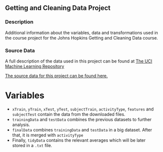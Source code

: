 ## Getting and Cleaning Data Project

### Description
Additional information about the variables, data and transformations used in the course project for the Johns Hopkins Getting and Cleaning Data course.

### Source Data
A full description of the data used in this project can be found at [The UCI Machine Learning Repository](http://archive.ics.uci.edu/ml/datasets/Human+Activity+Recognition+Using+Smartphones)

[The source data for this project can be found here.](https://d396qusza40orc.cloudfront.net/getdata%2Fprojectfiles%2FUCI%20HAR%20Dataset.zip)

# Variables

* `xTrain`, `yTrain`, `xTest`, `yTest`, `subjectTrain`, `activityType`, `features` and `subjectTest` contain the data from the downloaded files.
* `trainingData` and `testData` combines the previous datasets to further analysis.
* `finalData` combines `trainingData` and `testData` in a big dataset. After that, it is merged with `activityType`
* Finally, `tidyData` contains the relevant averages which will be later stored in a `.txt` file.
